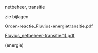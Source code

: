 netbeheer, transitie  

zie bijlagen

[Groen-reactie_Fluvius-energietransitie.pdf](best/Groen-reactie_Fluvius-energietransitie.pdf)


[Fluvius_netbeheer-transitie(1).pdf](best/Fluvius_netbeheer-transitie%281%29.pdf)

(energie)

